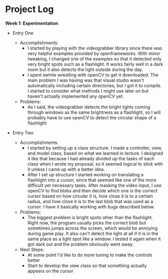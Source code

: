 # Project Log
**Week 1: Experimentation** 
* Entry One
	* Accomplishments: 
		* I started by playing with the videograbber library since there was very helpful examples provided by openframeworks.
		With minor tweaking, I changed one of the examples so that it detected only very bright spots such as a flashlight. 
		It works fairly well in a dark room but it also detects the light outside during the day.
		* I spent awhile wrestling with openCV to get it downloaded. The main problem I was having was that visual studio wasn't
		automatically including certain directories, but I got it to compile. I started to consider what methods I might use later
		on but haven't actually implemented any openCV yet.
	* Problems:
		* As I said, the videograbber detects the bright lights coming through windows as the same brightness as a flashlight,
		so I will probably have to use openCV to detect the circular shape of a flashlight

* Entry Two
	* Accomplishments: 
		* I started by setting up a class structure. I made a controller, view, and model class, based on what we learned in lecture. I
		designed it like that because I had already divided up the tasks of each class when I wrote my proposal, so it seemed logical to 
		stick with it unless I came up with a better idea.
		* After I set up structure I started working on translating a flashlight into a cursor, since that seemed like one of the more 
		difficult yet necessary tasks. After masking the video input, I use openCV to find blobs and then decide which one is the 
		correct cursor based on how circular it is, how close it is to a certain radius, and how close it is to the last blob that was
		used as a cursor. I have it basically working with bugs described below.
	* Problems:
		* The biggest problem is bright spots other than the flashlight. Right now, the program usually picks the correct blob but 
		sometimes jumps across the screen, which would be annoying during game play. It also can't detect the light at all if it is in 
		the same place as a light spot like a window. I tested it again when it got dark out and the problem obviously went away.
	* Next Steps:
		* At some point I'd like to do more tuning to make the controls better
		* Start to develop the view class so that something actually appears on the cursor

